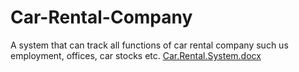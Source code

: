# Car-Rental-Company
A system that can track all functions of car rental company such us employment, offices, car stocks etc.
[Car.Rental.System.docx](https://github.com/YukselBaltacioglu/Car-Rental-Company/files/13299898/Car.Rental.System.docx)
